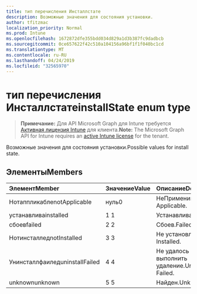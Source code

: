 ```yaml
---
title: тип перечисления Инсталлстате
description: Возможные значения для состояния установки.
author: tfitzmac
localization_priority: Normal
ms.prod: Intune
ms.openlocfilehash: 1672872dfe355bdd034d829a1d3b387fc9dadbcb
ms.sourcegitcommit: 0ce657622f42c510a104156a96bf1f1f040bc1cd
ms.translationtype: MT
ms.contentlocale: ru-RU
ms.lasthandoff: 04/24/2019
ms.locfileid: "32565970"
---
```

# <a name="installstate-enum-type"></a><span data-ttu-id="37a0d-103">тип перечисления Инсталлстате</span><span class="sxs-lookup"><span data-stu-id="37a0d-103">installState enum type</span></span>

> <span data-ttu-id="37a0d-104">**Примечание:** Для API Microsoft Graph для Intune требуется [Активная лицензия Intune](https://go.microsoft.com/fwlink/?linkid=839381) для клиента.</span><span class="sxs-lookup"><span data-stu-id="37a0d-104">**Note:** The Microsoft Graph API for Intune requires an [active Intune license](https://go.microsoft.com/fwlink/?linkid=839381) for the tenant.</span></span>

<span data-ttu-id="37a0d-105">Возможные значения для состояния установки.</span><span class="sxs-lookup"><span data-stu-id="37a0d-105">Possible values for install state.</span></span>

## <a name="members"></a><span data-ttu-id="37a0d-106">Элементы</span><span class="sxs-lookup"><span data-stu-id="37a0d-106">Members</span></span>
|<span data-ttu-id="37a0d-107">Элемент</span><span class="sxs-lookup"><span data-stu-id="37a0d-107">Member</span></span>|<span data-ttu-id="37a0d-108">Значение</span><span class="sxs-lookup"><span data-stu-id="37a0d-108">Value</span></span>|<span data-ttu-id="37a0d-109">Описание</span><span class="sxs-lookup"><span data-stu-id="37a0d-109">Description</span></span>|
|:---|:---|:---|
|<span data-ttu-id="37a0d-110">Нотаппликабле</span><span class="sxs-lookup"><span data-stu-id="37a0d-110">notApplicable</span></span>|<span data-ttu-id="37a0d-111">нуль</span><span class="sxs-lookup"><span data-stu-id="37a0d-111">0</span></span>|<span data-ttu-id="37a0d-112">НеПрименимо.</span><span class="sxs-lookup"><span data-stu-id="37a0d-112">Not Applicable.</span></span>|
|<span data-ttu-id="37a0d-113">устанавлива</span><span class="sxs-lookup"><span data-stu-id="37a0d-113">installed</span></span>|<span data-ttu-id="37a0d-114">1 </span><span class="sxs-lookup"><span data-stu-id="37a0d-114">1</span></span>|<span data-ttu-id="37a0d-115">Устанавлива.</span><span class="sxs-lookup"><span data-stu-id="37a0d-115">Installed.</span></span>|
|<span data-ttu-id="37a0d-116">сбоев</span><span class="sxs-lookup"><span data-stu-id="37a0d-116">failed</span></span>|<span data-ttu-id="37a0d-117">2 </span><span class="sxs-lookup"><span data-stu-id="37a0d-117">2</span></span>|<span data-ttu-id="37a0d-118">Сбоев.</span><span class="sxs-lookup"><span data-stu-id="37a0d-118">Failed.</span></span>|
|<span data-ttu-id="37a0d-119">Нотинсталлед</span><span class="sxs-lookup"><span data-stu-id="37a0d-119">notInstalled</span></span>|<span data-ttu-id="37a0d-120">3 </span><span class="sxs-lookup"><span data-stu-id="37a0d-120">3</span></span>|<span data-ttu-id="37a0d-121">Не установлено.</span><span class="sxs-lookup"><span data-stu-id="37a0d-121">Not Installed.</span></span>|
|<span data-ttu-id="37a0d-122">Унинсталлфаилед</span><span class="sxs-lookup"><span data-stu-id="37a0d-122">uninstallFailed</span></span>|<span data-ttu-id="37a0d-123">4 </span><span class="sxs-lookup"><span data-stu-id="37a0d-123">4</span></span>|<span data-ttu-id="37a0d-124">Не удалось выполнить удаление.</span><span class="sxs-lookup"><span data-stu-id="37a0d-124">Uninstall Failed.</span></span>|
|<span data-ttu-id="37a0d-125">unknown</span><span class="sxs-lookup"><span data-stu-id="37a0d-125">unknown</span></span>|<span data-ttu-id="37a0d-126">5 </span><span class="sxs-lookup"><span data-stu-id="37a0d-126">5</span></span>|<span data-ttu-id="37a0d-127">Найден.</span><span class="sxs-lookup"><span data-stu-id="37a0d-127">Unknown.</span></span>|




